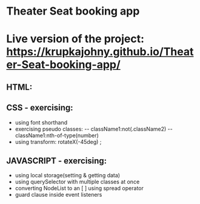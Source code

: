 # Theater Seat booking app

# Live version of the project: https://krupkajohny.github.io/Theater-Seat-booking-app/

## HTML:

## CSS - exercising:

- using font shorthand
- exercising pseudo classes:
  -- className1:not(.className2)
  -- className1:nth-of-type(number)
- using transform: rotateX(-45deg) ;

## JAVASCRIPT - exercising:

- using local storage(setting & getting data)
- using querySelector with multiple classes at once
- converting NodeList to an [ ] using spread operator
- guard clause inside event listeners
